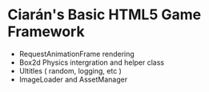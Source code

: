 Ciarán's Basic HTML5 Game Framework
=========================

* RequestAnimationFrame rendering
* Box2d Physics intergration and helper class
* Ultitles ( random, logging, etc ) 
* ImageLoader and AssetManager
